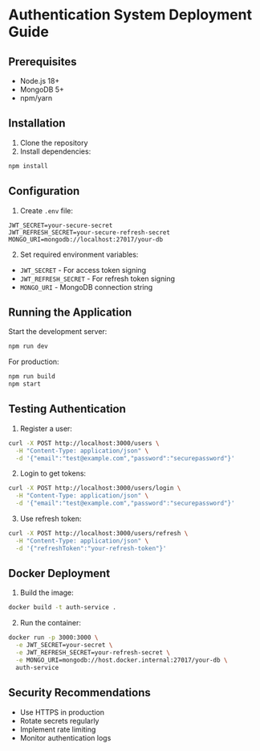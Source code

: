 # Authentication System Deployment Guide

## Prerequisites
- Node.js 18+
- MongoDB 5+
- npm/yarn

## Installation
1. Clone the repository
2. Install dependencies:
```bash
npm install
```

## Configuration
1. Create `.env` file:
```env
JWT_SECRET=your-secure-secret
JWT_REFRESH_SECRET=your-secure-refresh-secret
MONGO_URI=mongodb://localhost:27017/your-db
```

2. Set required environment variables:
- `JWT_SECRET` - For access token signing
- `JWT_REFRESH_SECRET` - For refresh token signing
- `MONGO_URI` - MongoDB connection string

## Running the Application
Start the development server:
```bash
npm run dev
```

For production:
```bash
npm run build
npm start
```

## Testing Authentication
1. Register a user:
```bash
curl -X POST http://localhost:3000/users \
  -H "Content-Type: application/json" \
  -d '{"email":"test@example.com","password":"securepassword"}'
```

2. Login to get tokens:
```bash
curl -X POST http://localhost:3000/users/login \
  -H "Content-Type: application/json" \
  -d '{"email":"test@example.com","password":"securepassword"}'
```

3. Use refresh token:
```bash
curl -X POST http://localhost:3000/users/refresh \
  -H "Content-Type: application/json" \
  -d '{"refreshToken":"your-refresh-token"}'
```

## Docker Deployment
1. Build the image:
```bash
docker build -t auth-service .
```

2. Run the container:
```bash
docker run -p 3000:3000 \
  -e JWT_SECRET=your-secret \
  -e JWT_REFRESH_SECRET=your-refresh-secret \
  -e MONGO_URI=mongodb://host.docker.internal:27017/your-db \
  auth-service
```

## Security Recommendations
- Use HTTPS in production
- Rotate secrets regularly
- Implement rate limiting
- Monitor authentication logs
